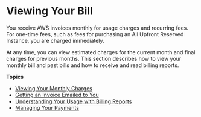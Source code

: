 # Viewing Your Bill<a name="getting-viewing-bill"></a>

You receive AWS invoices monthly for usage charges and recurring fees\. For one\-time fees, such as fees for purchasing an All Upfront Reserved Instance, you are charged immediately\. 

At any time, you can view estimated charges for the current month and final charges for previous months\. This section describes how to view your monthly bill and past bills and how to receive and read billing reports\.

**Topics**
+ [Viewing Your Monthly Charges](invoice.md)
+ [Getting an Invoice Emailed to You](emailed-invoice.md)
+ [Understanding Your Usage with Billing Reports](billing-reports.md)
+ [Managing Your Payments](manage-payments.md)